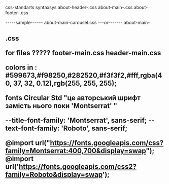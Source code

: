 css-standarts syntaxsys
about-header-<name of the object>.css
about-main-<name of the object>.css
about-footer-<name of the object>.css

-----sample------
about-main-carousel.css
---or-------
about-main-<h2 tags>.css

for files  ?????
footer-main.css 
header-main.css

colors in : #599673,#f98250,#282520,#f3f3f2,#fff,rgba(40, 37, 32, 0.12),rgb(255, 255, 255);

fonts Circular Std "це авторський шрифт замість нього поки 'Montserrat' "

  --title-font-family: 'Montserrat', sans-serif;
  --text-font-family: 'Roboto', sans-serif;

 @import url("https://fonts.googleapis.com/css?family=Montserrat:400,700&display=swap");
 @import url('https://fonts.googleapis.com/css2?family=Roboto&display=swap');
